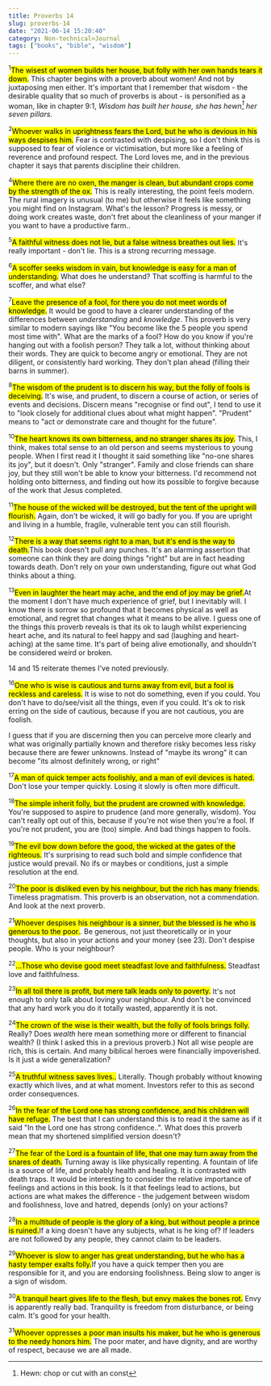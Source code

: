 ```yaml
---
title: Proverbs 14
slug: proverbs-14
date: "2021-06-14 15:20:40"
category: Non-technical>Journal
tags: ["books", "bible", "wisdom"]
---
```


$^{1}$<mark>The wisest of women builds her house, but folly with her own hands
tears it down.</mark> This chapter begins with a proverb about women! And not by
juxtaposing men either. It's important that I remember that wisdom - the
desirable quality that so much of proverbs is about - is personified as a woman,
like in chapter 9:1, _Wisdom has built her house, she has hewn[^1] her seven pillars._

$^{2}$<mark>Whoever walks in uprightness fears the Lord, but he who is devious
in his ways despises him.</mark> Fear is contrasted with despising, so I don't
think this is supposed to fear of violence or victimisation, but more like a
feeling of reverence and profound respect. The Lord loves me, and in the
previous chapter it says that parents discipline their children.

$^{4}$<mark>Where there are no oxen, the manger is clean, but abundant crops
come by the strength of the ox.</mark> This is really interesting, the point
feels modern. The rural imagery is unusual (to me) but otherwise it feels
like something you might find on Instagram. What's the lesson? Progress is
messy, or doing work creates waste, don't fret about the cleanliness of your
manger if you want to have a productive farm..

$^{5}$<mark>A faithful witness does not lie, but a false witness breathes out
lies.</mark> It's really important - don't lie. This is a strong recurring
message.

$^{6}$<mark>A scoffer seeks wisdom in vain, but knowledge is easy for a man of
understanding.</mark> What does he understand? That scoffing is harmful to the
scoffer, and what else?

$^{7}$<mark>Leave the presence of a fool, for there you do not meet words of
knowledge.</mark> It would be good to have a clearer understanding of the
differences between _understanding_ and _knowledge_. This proverb is very
similar to modern sayings like "You become like the 5 people you spend most time
with". What are the marks of a fool? How do you know if you're hanging out with
a foolish person? They talk a lot, without thinking about their words. They are
quick to become angry or emotional. They are not diligent, or consistently hard
working. They don't plan ahead (filling their barns in summer).

$^{8}$<mark>The wisdom of the prudent is to discern his way, but the folly of
fools is deceiving.</mark> It's wise, and prudent, to discern a course of
action, or series of events and decisions. Discern means "recognise or find
out", I tend to use it to "look closely for additional clues about what might happen".
"Prudent" means to "act or demonstrate care and thought for the future".

$^{10}$<mark>The heart knows its own bitterness, and no stranger shares its
joy.</mark> This, I think, makes total sense to an old person and seems
mysterious to young people. When I first read it I thought it said something
like "no-one shares its joy", but it doesn't. Only "stranger". Family and close
friends can share joy, but they still won't be able to know your bitterness. I'd
recommend not holding onto bitterness, and finding out how its possible to
forgive because of the work that Jesus completed.

$^{11}$<mark>The house of the wicked will be destroyed, but the tent of the
upright will flourish.</mark> Again, don't be wicked, it will go badly for you.
If you are upright and living in a humble, fragile, vulnerable tent
you can still flourish.

$^{12}$<mark>There is a way that seems right to a man, but it's end is the way
to death.</mark>This book doesn't pull any punches. It's an alarming assertion
that someone can think they are doing things "right" but are in fact heading
towards death. Don't rely on your own understanding, figure out what God thinks
about a thing.

$^{13}$<mark>Even in laughter the heart may ache, and the end of joy may be
grief.</mark>At the moment I don't have much experience of grief, but I
inevitably will. I know there is sorrow so profound that it becomes physical as
well as emotional, and regret that changes what it means to be alive. I guess
one of the things this proverb reveals is that its ok to laugh whilst
experiencing heart ache, and its natural to feel happy and sad (laughing and
heart-aching) at the same time. It's part of being alive emotionally, and
shouldn't be considered weird or broken.

14 and 15 reiterate themes I've noted previously.

$^{16}$<mark>One who is wise is cautious and turns away from evil, but a fool is
reckless and careless.</mark> It is wise to not do something, even if you could.
You don't have to do/see/visit all the things, even if you could. It's ok to
risk erring on the side of cautious, because if you are not cautious, you are
foolish.

I guess that if you are discerning then you can perceive more clearly and what
was originally partially known and therefore risky becomes less risky because
there are fewer unknowns. Instead of "maybe its wrong" it can become "its almost
definitely wrong, or right"

$^{17}$<mark>A man of quick temper acts foolishly, and a man of evil devices is
hated.</mark> Don't lose your temper quickly. Losing it slowly is often more
difficult.

$^{18}$<mark>The simple inherit folly, but the prudent are crowned with
knowledge.</mark> You're supposed to aspire to prudence (and more generally,
wisdom). You can't really opt out of this, because if you're not
wise then you're a fool. If you're not prudent, you are (too) simple. And bad
things happen to fools.

$^{19}$<mark>The evil bow down before the good, the wicked at the gates of the
righteous.</mark> It's surprising to read such bold and simple confidence that
justice would prevail. No ifs or maybes or conditions, just a simple resolution
at the end.

$^{20}$<mark>The poor is disliked even by his neighbour, but the rich has many
friends.</mark> Timeless pragmatism. This proverb is an observation, not a
commendation. And look at the next proverb.

$^{21}$<mark>Whoever despises his neighbour is a sinner, but the blessed is he
who is generous to the poor.</mark>. Be generous, not just theoretically or in
your thoughts, but also in your actions and your money (see 23). Don't despise people.
Who is your neighbour?

$^{22}$<mark>...Those who devise good meet steadfast love and
faithfulness.</mark> Steadfast love and faithfulness.

$^{23}$<mark>In all toil there is profit, but mere talk leads only to
poverty.</mark> It's not enough to only talk about loving your neighbour. And
don't be convinced that any hard work you do it totally wasted, apparently it is
not.

$^{24}$<mark>The crown of the wise is their wealth, but the folly of fools
brings folly.</mark> Really? Does _wealth_ here mean something more or different
to financial wealth? (I think I asked this in a previous proverb.) Not all wise
people are rich, this is certain. And many biblical heroes were financially
impoverished. Is it just a wide generalization?

$^{25}$<mark>A truthful witness saves lives..</mark> Literally. Though probably
without knowing exactly which lives, and at what moment. Investors refer to this
as second order consequences.

$^{26}$<mark>In the fear of the Lord one has strong confidence, and his children
will have refuge.</mark> The best that I can understand this is to read it the
same as if it said "In the Lord one has strong confidence..". What does this
proverb mean that my shortened simplified version doesn't?

$^{27}$<mark>The fear of the Lord is a fountain of life, that one may turn away
from the snares of death.</mark> Turning away is like physically repenting. A fountain
of life is a source of life, and probably health and healing. It is contrasted
with death traps. It would be interesting to consider the relative importance of
feelings and actions in this book. Is it that feelings lead to actions, but
actions are what makes the difference - the judgement between wisdom and
foolishness, love and hatred, depends (only) on your actions?

$^{28}$<mark>In a multitude of people is the glory of a king, but without people
a prince is ruined.</mark>If a king doesn't have any subjects, what is he king
of? If leaders are not followed by any people, they cannot claim to be leaders.

$^{29}$<mark>Whoever is slow to anger has great understanding, but he who has a
hasty temper exalts folly.</mark>If you have a quick temper then you are
responsible for it, and you are endorsing foolishness. Being slow to anger is a
sign of wisdom.

$^{30}$<mark>A tranquil heart gives life to the flesh, but envy makes the bones
rot.</mark> Envy is apparently really bad. Tranquility is freedom from
disturbance, or being calm. It's good for your health.

$^{31}$<mark>Whoever oppresses a poor man insults his maker, but he who is
generous to the needy honors him.</mark> The poor mater, and have dignity, and
are worthy of respect, because we are all made.

[^1]: Hewn: chop or cut with an const
